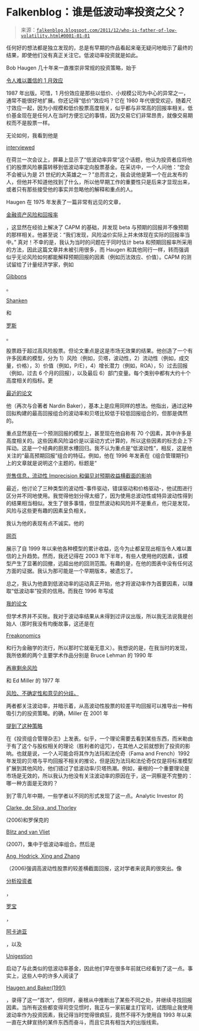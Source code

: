 <!--yml

类别：未分类

时间：2024 年 05 月 12 日 20:37:14

-->

# Falkenblog：谁是低波动率投资之父？

> 来源：[`falkenblog.blogspot.com/2011/12/who-is-father-of-low-volatility.html#0001-01-01`](http://falkenblog.blogspot.com/2011/12/who-is-father-of-low-volatility.html#0001-01-01)

任何好的想法都是独立发现的，总是有早期的作品看起来毫无疑问地暗示了最终的结果，即使他们没有真正关注它。低波动率投资就是如此。

Bob Haugen 几十年来一直推崇非常规的投资策略，始于

[令人难以置信的 1 月效应](http://www.amazon.com/Incredible-January-Effect-Markets-Unsolved/dp/1556230427)

1987 年出版。可惜，1 月份效应是那些以低价、小规模公司为中心的异常之一，通常不能很好地扩展。你还记得“低价”效应吗？它在 1980 年代很受欢迎，随着尺寸效应一起，因为小规模和低价股票高度相关，似乎都与非常高的回报率相关。低价基金现在是任何人在当时方便忘记的事情，因为交易它们非常昂贵，就像交易期权而不是股票一样。

无论如何，我看到他是

[interviewed](http://www.beursupdate.tv/video/2010/12/04/3454/Crashes+zijn+zegeningen++een+crash+is+de+bevestiging+dat+markten+niet+effici%EBnt+zijn.+QE1+en+QE2+zijn+krankzinnig)

在荷兰一次会议上，屏幕上显示了“低波动率异常”这个话题，他认为投资者应将他们的股票风险暴露转移到低波动率定向股票基金。在采访中，一个人问他：“您会不会被认为是 21 世纪的大英雄之一？”总而言之，我会说他是第一个在此发布的人，但他并不知道他找到了什么，所以他早期工作的重要性只是后来才显现出来，或者只有那些接受他的事实并忽略他的解释和重点的人。

Haugen 在 1975 年发表了一篇非常有远见的文章，

[金融资产风险和回报率](http://journals.cambridge.org/action/displayAbstract?fromPage=online&aid=6312684)

，这显然在经验上解决了 CAPM 的基础，并发现 beta 与预期的回报并不像预期的那样相关。他甚至说：“我们发现，风险溢价实际上并未体现在实际的回报率当中。” 真对！不幸的是，我认为当时的问题在于同时估计 beta 和预期回报率所采用的方法，因此这篇文章并未被引用很多，而 Haugen 和其他同行一样，转而强调似乎无论风险如何都能解释预期回报的因素（例如历法效应、价值）。CAPM 的测试留给了计量经济学家，例如

[Gibbons](http://econpapers.repec.org/article/eeejfinec/v_3a10_3ay_3a1982_3ai_3a1_3ap_3a3-27.htm)

。

[Shanken](http://ideas.repec.org/a/eee/jfinec/v14y1985i3p327-348.html)

和

[罗斯](http://en.wikipedia.org/wiki/Arbitrage_pricing_theory)

。

股票趋于超过高风险股票。但论文重点是这是市场无效果的结果。他创造了一个有许多因素的模型，分为 1）风险（例如，贝塔，波动性，2）流动性（例如，成交量，价格），3）价值（例如，P/E），4）增长潜力（例如，ROA），5）过去回报（例如，过去 6 个月的回报），以及最后 6）部门变量。每个类别中都有大约十个高度相关的指标。更

[最近的论文](http://papers.ssrn.com/sol3/papers.cfm?abstract_id=1306523)

他（再次与合著者 Nardin Baker），基本上是应用同样的想法。他指出，通过这种回拟构建的最高回报组合的波动率和贝塔比较低于较低回报组合的，但那是偶然的。

重点显然是在一个预测回报的模型上，甚至现在他自称有 70 个因素，其中许多是高度相关的。这些因素风险溢价是以滚动方式计算的，所以这些因素的标志会上下挥动。这是一个经典的厨房水槽回归。我不认为重点是“低波动性”，相反，这是他关注的“最高预期回报”组合的特征。例如，他在 1996 年发表在《组合管理期刊》上的文章就是说明这个主题的，标题是“

[兜售信息，流动性 Imprecision 和偏见对预期收益横截面的影响](http://www.iijournals.com/doi/abs/10.3905/jpm.1996.409567)

最近，他讨论了三种类型的波动性-事件驱动，错误驱动和价格驱动-，他试图进行区分并不同地使用。我觉得他划分得太细了，因为使用总波动性或特异波动性得到的结果相当相似。发生了很多事情，但显然波动和风险并不是重点，他只是发现，风险与这些更有趣的因素呈负相关。

我认为他的表现有点不诚实。他的

[网页](http://www.bobhaugen.com/)

展示了自 1999 年以来他各种模型的累计收益，迄今为止都呈现出相当令人难以置信的上升趋势。然而，我还记得在 2003 年下半年，有些人使用他的因素，该模型产生了显著的回撤，远超出他的回测范围。有趣的是，在他的图表中没有任何这方面的证据。我认为那可能是一个早期版本，被遗忘了。

总之，我认为他直到低波动率的运动真正开始，他才将波动率作为首要因素，以赚取“低波动率”投资的信用。而我在 1996 年写成

[我的论文](http://www.afajof.org/afa/forthcoming/ang1.pdf)

但学术界并不买账。我对于波动率结果从未得到过评议出版，所以我无法说我是创始人（那时我没有均衡故事，这还是在

[Freakonomics](https://en.wikipedia.org/wiki/Freakonomics)

和行为金融学的流行，所以那时它就毫无意义）。我想说的是，在我当时的发现，我所依赖的两个主要学术作品分别是 Bruce Lehman 的 1990 年

[再审剩余风险](http://www.nber.org/papers/w1908)

和 Ed Miller 的 1977 年

[风险、不确定性和意见的分歧。](http://www.jstor.org/pss/2326520)

两者都关注波动率，并暗示着，从高波动性股票的较差平均回报可以推导出一种有吸引力的投资策略。的确，Miller 在 2001 年

[提到了这种策略](http://www.iijournals.com/doi/abs/10.3905/jpm.2001.319791)

在《投资组合管理杂志》上发表。似乎，一个理论需要去看到某些东西，而米勒由于有了这个与股权相关的理论（胜利者的诅咒），在其他人之前就想到了投资的影响。也就是说，一个人可能会将其作为法玛和法伦奇（Fama and French）1992 年发现的贝塔与平均回报不相关的推论，但是因为法玛和法伦奇仅仅是将标准模型扩展到其他风险，他们错过了低波动率/贝塔热潮。例如，豪根的一个重要理论是市场是无效的，所以我认为他没有关注波动率的原因在于，这一洞察是不完整的：哪一种方面是无效的？

到了零几年中期，一些学者以不同的形式发现了这一点。Analytic Investor 的

[Clarke, de Silva, and Thorley](http://www.iijournals.com/doi/abs/10.3905/jpm.2006.661366)

(2006)和罗保克的

[Blitz and van Vliet](http://papers.ssrn.com/sol3/papers.cfm?abstract_id=980865)

(2007)，集中于低波动率组合。然后是

[Ang, Hodrick, Xing and Zhang](http://www.afajof.org/afa/forthcoming/ang1.pdf)

（2006)强调高波动性股票的较差横截面回报，这对学者来说真的很突出。像

[分析投资者](https://www.aninvestor.com/index.aspx)

，

[罗宝](https://www.robeco.com/com/eng/institutional_investors/investments_strategies/active_quant/low_volatility_investing.jsp)

，

[阿卡迪亚](http://www.acadian-asset.com/)

，以及

[Unigestion](http://unigestion.com/En/AboutUnigestion/AboutUs.aspx)

启动了与此类似的低波动率基金，因此他们早在很多年前就已经看到了这一点。事实上，这些人中的许多人阅读了

[Haugen and Baker(1991)](http://www.iijournals.com/doi/abs/10.3905/jpm.1991.409335)

，录得了这一“首次”，但同样，豪根从中推断出了某些不同之处，并继续寻找回报因素。当所有这些都变得司空见惯时，我正与一家前雇主打官司，试图阻止我使用波动率作为投资因素，我记得当时觉得很疯狂，竟然不得不为使用自 1993 年以来一直在大肆宣扬的某件东西而奋斗，而且它具有相当大的出版线索。
